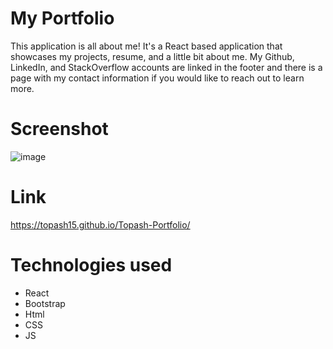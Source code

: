 # My Portfolio

This application is all about me! It's a React based application that showcases my projects, resume, and a little bit about me. My Github, LinkedIn, and StackOverflow accounts are linked in the footer and there is a page with my contact information if you would like to reach out to learn more.

# Screenshot
![image](https://user-images.githubusercontent.com/56897774/140667211-9df8fd1e-743d-464f-be71-b51f6bc16f52.png)

# Link
https://topash15.github.io/Topash-Portfolio/

# Technologies used
* React
* Bootstrap
* Html
* CSS
* JS
